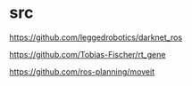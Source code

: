 # src
https://github.com/leggedrobotics/darknet_ros

https://github.com/Tobias-Fischer/rt_gene

https://github.com/ros-planning/moveit
